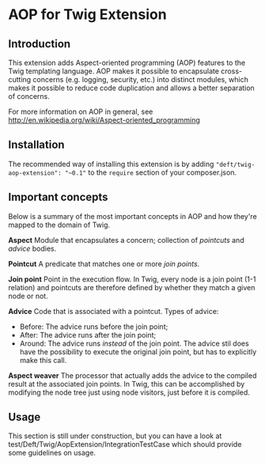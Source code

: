 AOP for Twig Extension
======================

Introduction
------------

This extension adds Aspect-oriented programming (AOP) features to the Twig
templating language. AOP makes it possible to encapsulate cross-cutting
concerns (e.g. logging, security, etc.) into distinct modules, which makes it
possible to reduce code duplication and allows a better separation of concerns.

For more information on AOP in general, see http://en.wikipedia.org/wiki/Aspect-oriented_programming

Installation
------------

The recommended way of installing this extension is by adding
```"deft/twig-aop-extension": "~0.1"``` to the ```require``` section of your composer.json.

Important concepts
------------------

Below is a summary of the most important concepts in AOP and how they're mapped to the domain of Twig.

**Aspect**
Module that encapsulates a concern; collection of *pointcuts* and *advice* bodies.

**Pointcut**
A predicate that matches one or more *join points*.

**Join point**
Point in the execution flow. In Twig, every node is a join point (1-1 relation)
 and pointcuts are therefore defined by whether they match a given node or not.

**Advice**
Code that is associated with a pointcut. Types of advice:

 * Before: The advice runs before the join point;
 * After: The advice runs after the join point;
 * Around: The advice runs *instead* of the join point. The advice stil does have the
possibility to execute the original join point, but has to explicitly make this call.

**Aspect weaver**
The processor that actually adds the advice to the compiled result at the
associated join points. In Twig, this can be accomplished by modifying the
node tree just using node visitors, just before it is compiled.

Usage
-----

This section is still under construction, but you can have a look at
test/Deft/Twig/AopExtension/IntegrationTestCase which should provide some
guidelines on usage.
